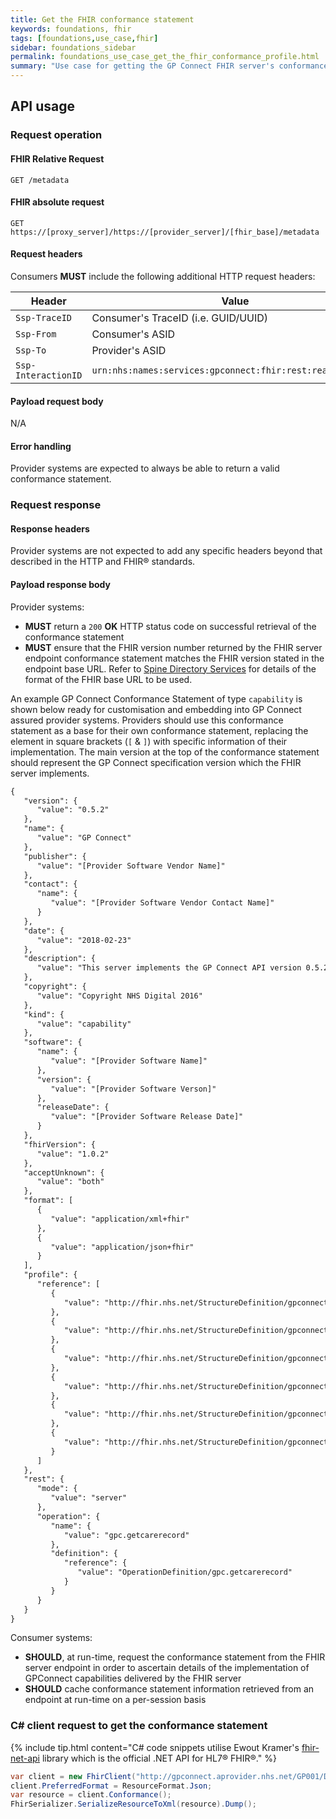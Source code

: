 ```yaml
---
title: Get the FHIR conformance statement
keywords: foundations, fhir
tags: [foundations,use_case,fhir]
sidebar: foundations_sidebar
permalink: foundations_use_case_get_the_fhir_conformance_profile.html
summary: "Use case for getting the GP Connect FHIR server's conformance statement."
---
```


## API usage ##

### Request operation ###

#### FHIR Relative Request ####

```http
GET /metadata
```

#### FHIR absolute request ####

```http
GET https://[proxy_server]/https://[provider_server]/[fhir_base]/metadata
```

#### Request headers ####

Consumers **MUST** include the following additional HTTP request headers:

| Header               | Value |
|----------------------|-------|
| `Ssp-TraceID`        | Consumer's TraceID (i.e. GUID/UUID) |
| `Ssp-From`           | Consumer's ASID |
| `Ssp-To`             | Provider's ASID |
| `Ssp-InteractionID`  | `urn:nhs:names:services:gpconnect:fhir:rest:read:metadata`|

#### Payload request body ####

N/A

#### Error handling ####

Provider systems are expected to always be able to return a valid conformance statement.

### Request response ###

#### Response headers ####

Provider systems are not expected to add any specific headers beyond that described in the HTTP and FHIR&reg; standards.

#### Payload response body ####

Provider systems:

- **MUST** return a `200` **OK** HTTP status code on successful retrieval of the conformance statement
- **MUST** ensure that the FHIR version number returned by the FHIR server endpoint conformance statement matches the FHIR version stated in the endpoint base URL. Refer to [Spine Directory Services](integration_spine_directory_service.html) for details of the format of the FHIR base URL to be used. 

An example GP Connect Conformance Statement of type `capability` is shown below ready for customisation and embedding into GP Connect assured provider systems. Providers should use this conformance statement as a base for their own conformance statement, replacing the element in square brackets (`[` & `]`) with specific information of their implementation. The main version at the top of the conformance statement should represent the GP Connect specification version which the FHIR server implements.


```xml
{
   "version": {
      "value": "0.5.2"
   },
   "name": {
      "value": "GP Connect"
   },
   "publisher": {
      "value": "[Provider Software Vendor Name]"
   },
   "contact": {
      "name": {
         "value": "[Provider Software Vendor Contact Name]"
      }
   },
   "date": {
      "value": "2018-02-23"
   },
   "description": {
      "value": "This server implements the GP Connect API version 0.5.2"
   },
   "copyright": {
      "value": "Copyright NHS Digital 2016"
   },
   "kind": {
      "value": "capability"
   },
   "software": {
      "name": {
         "value": "[Provider Software Name]"
      },
      "version": {
         "value": "[Provider Software Verson]"
      },
      "releaseDate": {
         "value": "[Provider Software Release Date]"
      }
   },
   "fhirVersion": {
      "value": "1.0.2"
   },
   "acceptUnknown": {
      "value": "both"
   },
   "format": [
      {
         "value": "application/xml+fhir"
      },
      {
         "value": "application/json+fhir"
      }
   ],
   "profile": {
      "reference": [
         {
            "value": "http://fhir.nhs.net/StructureDefinition/gpconnect-patient-1"
         },
         {
            "value": "http://fhir.nhs.net/StructureDefinition/gpconnect-operationoutcome-1"
         },
         {
            "value": "http://fhir.nhs.net/StructureDefinition/gpconnect-practitioner-1"
         },
         {
            "value": "http://fhir.nhs.net/StructureDefinition/gpconnect-organization-1"
         },
         {
            "value": "http://fhir.nhs.net/StructureDefinition/gpconnect-searchset-bundle-1"
         },
         {
            "value": "http://fhir.nhs.net/StructureDefinition/gpconnect-carerecord-composition-1"
         }
      ]
   },
   "rest": {
      "mode": {
         "value": "server"
      },
      "operation": {
         "name": {
            "value": "gpc.getcarerecord"
         },
         "definition": {
            "reference": {
               "value": "OperationDefinition/gpc.getcarerecord"
            }
         }
      }
   }
}
```

Consumer systems:

- **SHOULD**, at run-time, request the conformance statement from the FHIR server endpoint in order to ascertain details of the implementation of GPConnect capabilities delivered by the FHIR server
- **SHOULD** cache conformance statement information retrieved from an endpoint at run-time on a per-session basis

### C# client request to get the conformance statement ###

{% include tip.html content="C# code snippets utilise Ewout Kramer's [fhir-net-api](https://github.com/ewoutkramer/fhir-net-api) library which is the official .NET API for HL7&reg; FHIR&reg;." %}

```csharp
var client = new FhirClient("http://gpconnect.aprovider.nhs.net/GP001/DSTU2/1/");
client.PreferredFormat = ResourceFormat.Json;
var resource = client.Conformance();
FhirSerializer.SerializeResourceToXml(resource).Dump();
```
